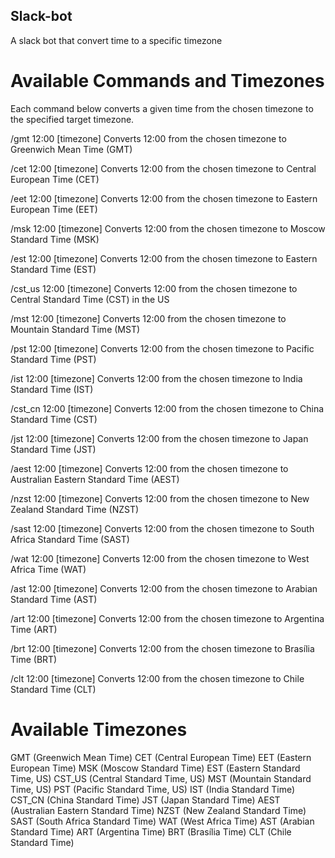 ## Slack-bot
A slack bot that convert time to a specific timezone 

# Available Commands and Timezones
Each command below converts a given time from the chosen timezone to the specified target timezone.

/gmt 12:00 [timezone] 
  Converts 12:00 from the chosen timezone to Greenwich Mean Time (GMT)

/cet 12:00 [timezone] 
Converts 12:00 from the chosen timezone to Central European Time (CET)

/eet 12:00 [timezone]
Converts 12:00 from the chosen timezone to Eastern European Time (EET)

/msk 12:00 [timezone] 
Converts 12:00 from the chosen timezone to Moscow Standard Time (MSK)

/est 12:00 [timezone] 
Converts 12:00 from the chosen timezone to Eastern Standard Time (EST)

/cst_us 12:00 [timezone] 
Converts 12:00 from the chosen timezone to Central Standard Time (CST) in the US

/mst 12:00 [timezone] 
Converts 12:00 from the chosen timezone to Mountain Standard Time (MST)

/pst 12:00 [timezone] 
Converts 12:00 from the chosen timezone to Pacific Standard Time (PST)

/ist 12:00 [timezone] 
Converts 12:00 from the chosen timezone to India Standard Time (IST)

/cst_cn 12:00 [timezone] 
Converts 12:00 from the chosen timezone to China Standard Time (CST)

/jst 12:00 [timezone] 
Converts 12:00 from the chosen timezone to Japan Standard Time (JST)

/aest 12:00 [timezone]
Converts 12:00 from the chosen timezone to Australian Eastern Standard Time (AEST)

/nzst 12:00 [timezone] 
Converts 12:00 from the chosen timezone to New Zealand Standard Time (NZST)

/sast 12:00 [timezone] 
Converts 12:00 from the chosen timezone to South Africa Standard Time (SAST)

/wat 12:00 [timezone] 
Converts 12:00 from the chosen timezone to West Africa Time (WAT)

/ast 12:00 [timezone]
Converts 12:00 from the chosen timezone to Arabian Standard Time (AST)

/art 12:00 [timezone]
Converts 12:00 from the chosen timezone to Argentina Time (ART)

/brt 12:00 [timezone] Converts 12:00 from the chosen timezone to Brasília Time (BRT)

/clt 12:00 [timezone] 
Converts 12:00 from the chosen timezone to Chile Standard Time (CLT)

# Available Timezones
GMT (Greenwich Mean Time)
CET (Central European Time)
EET (Eastern European Time)
MSK (Moscow Standard Time)
EST (Eastern Standard Time, US)
CST_US (Central Standard Time, US)
MST (Mountain Standard Time, US)
PST (Pacific Standard Time, US)
IST (India Standard Time)
CST_CN (China Standard Time)
JST (Japan Standard Time)
AEST (Australian Eastern Standard Time)
NZST (New Zealand Standard Time)
SAST (South Africa Standard Time)
WAT (West Africa Time)
AST (Arabian Standard Time)
ART (Argentina Time)
BRT (Brasília Time)
CLT (Chile Standard Time)

